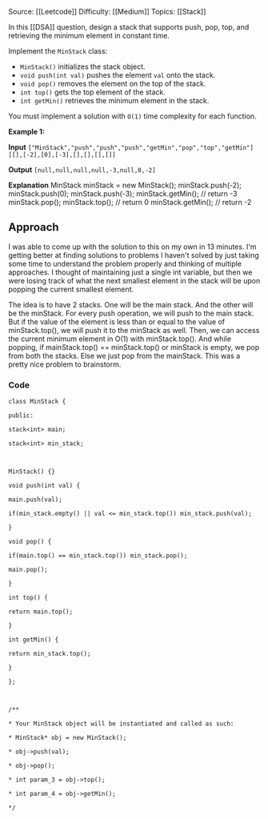 Source: [[Leetcode]]
Difficulty: [[Medium]]
Topics: [[Stack]]

In this [[DSA]] question, design a stack that supports push, pop, top, and retrieving the minimum element in constant time.

Implement the `MinStack` class:

- `MinStack()` initializes the stack object.
- `void push(int val)` pushes the element `val` onto the stack.
- `void pop()` removes the element on the top of the stack.
- `int top()` gets the top element of the stack.
- `int getMin()` retrieves the minimum element in the stack.

You must implement a solution with `O(1)` time complexity for each function.

**Example 1:**

**Input**
`["MinStack","push","push","push","getMin","pop","top","getMin"]`
`[[],[-2],[0],[-3],[],[],[],[]]`

**Output**
`[null,null,null,null,-3,null,0,-2]`

**Explanation**
MinStack minStack = new MinStack();
minStack.push(-2);
minStack.push(0);
minStack.push(-3);
minStack.getMin(); // return -3
minStack.pop();
minStack.top();    // return 0
minStack.getMin(); // return -2

## Approach 
I was able to come up with the solution to this on my own in 13 minutes. I'm getting better at finding solutions to problems I haven't solved by just taking some time to understand the problem properly and thinking of multiple approaches. I thought of maintaining just a single int variable, but then we were losing track of what the next smallest element in the stack will be upon popping the current smallest element.

The idea is to have 2 stacks. One will be the main stack. And the other will be the minStack. For every push operation, we will push to the main stack. But if the value of the element is less than or equal to the value of minStack.top(), we will push it to the minStack as well. Then, we can access the current minimum element in O(1) with minStack.top(). And while popping, if mainStack.top() == minStack.top() or minStack is empty, we pop from both the stacks. Else we just pop from the mainStack. This was a pretty nice problem to brainstorm.

### Code 
```
class MinStack {

public:

stack<int> main;

stack<int> min_stack;

  

MinStack() {}

void push(int val) {

main.push(val);

if(min_stack.empty() || val <= min_stack.top()) min_stack.push(val);

}

void pop() {

if(main.top() == min_stack.top()) min_stack.pop();

main.pop();

}

int top() {

return main.top();

}

int getMin() {

return min_stack.top();

}

};

  

/**

* Your MinStack object will be instantiated and called as such:

* MinStack* obj = new MinStack();

* obj->push(val);

* obj->pop();

* int param_3 = obj->top();

* int param_4 = obj->getMin();

*/
```
